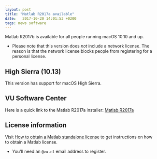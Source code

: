 ```yaml
---
layout: post
title: "Matlab R2017a available"
date:   2017-10-20 14:01:53 +0200
tags: news software
---
```


Matlab R2017b is available for all people running macOS 10.10 and up.
* Please note that this version does *not* include a network license. The reason is that the network license blocks people from registering for a personal license.

## High Sierra (10.13)

This version has support for macOS High Sierra. 

## VU Software Center

Here is a quick link to the Matlab R2017a installer: [Matlab R2017a](munki://detail-MATLAB_R2017b)

## License information

Visit [How to obtain a Matlab standalone license](https://vu-it.github.io/macOS-web-help/software/matlab/get_licensed/) to get instructions on how to obtain a Matlab license.  
* You'll need an `@vu.nl` email address to register.
